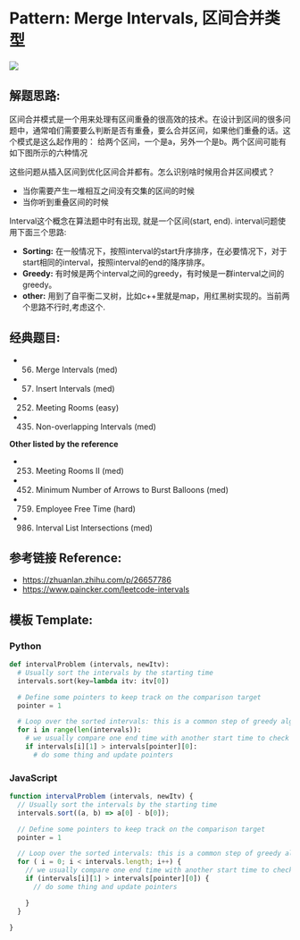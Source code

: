 # Pattern: Merge Intervals, 区间合并类型

<img src="https://pic1.zhimg.com/80/v2-603053309be9d035b3c8ccee773e46e7_1440w.jpg?source=1940ef5c" />


## **解题思路:**
区间合并模式是一个用来处理有区间重叠的很高效的技术。在设计到区间的很多问题中，通常咱们需要要么判断是否有重叠，要么合并区间，如果他们重叠的话。这个模式是这么起作用的： 给两个区间，一个是a，另外一个是b。两个区间可能有如下图所示的六种情况

这些问题从插入区间到优化区间合并都有。怎么识别啥时候用合并区间模式？
- 当你需要产生一堆相互之间没有交集的区间的时候 
- 当你听到重叠区间的时候

Interval这个概念在算法题中时有出现, 就是一个区间(start, end). interval问题使用下面三个思路:
- **Sorting:** 在一般情况下，按照interval的start升序排序，在必要情况下，对于start相同的interval，按照interval的end的降序排序。
- **Greedy:** 有时候是两个interval之间的greedy，有时候是一群interval之间的greedy。
- **other:** 用到了自平衡二叉树，比如c++里就是map，用红黑树实现的。当前两个思路不行时,考虑这个.

## **经典题目:**

- 56. Merge Intervals (med)
- 57. Insert Intervals (med)
- 252. Meeting Rooms (easy)
- 435. Non-overlapping Intervals (med)


**Other listed by the reference**

- 253. Meeting Rooms II (med)
- 452. Minimum Number of Arrows to Burst Balloons (med)
- 759. Employee Free Time (hard)
- 986. Interval List Intersections (med)

## **参考链接 Reference:**

- https://zhuanlan.zhihu.com/p/26657786
- https://www.paincker.com/leetcode-intervals 

## **模板 Template:**
### **Python**
```py
def intervalProblem (intervals, newItv):
  # Usually sort the intervals by the starting time
  intervals.sort(key=lambda itv: itv[0])

  # Define some pointers to keep track on the comparison target
  pointer = 1

  # Loop over the sorted intervals: this is a common step of greedy algorithm
  for i in range(len(intervals)):
    # we usually compare one end time with another start time to check if overlap
    if intervals[i][1] > intervals[pointer][0]:
      # do some thing and update pointers
```

### **JavaScript**
```js
function intervalProblem (intervals, newItv) {
  // Usually sort the intervals by the starting time
  intervals.sort((a, b) => a[0] - b[0]);

  // Define some pointers to keep track on the comparison target
  pointer = 1

  // Loop over the sorted intervals: this is a common step of greedy algorithm
  for ( i = 0; i < intervals.length; i++) {
    // we usually compare one end time with another start time to check if overlap
    if (intervals[i][1] > intervals[pointer][0]) {
      // do some thing and update pointers

    }
  }

}
```